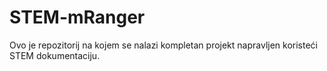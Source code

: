 # STEM-mRanger

Ovo je repozitorij na kojem se nalazi kompletan projekt napravljen koristeći STEM dokumentaciju.
